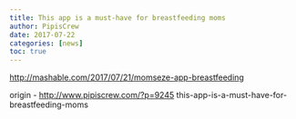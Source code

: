 ```yaml
---
title: This app is a must-have for breastfeeding moms
author: PipisCrew
date: 2017-07-22
categories: [news]
toc: true
---
```


http://mashable.com/2017/07/21/momseze-app-breastfeeding

origin - http://www.pipiscrew.com/?p=9245 this-app-is-a-must-have-for-breastfeeding-moms